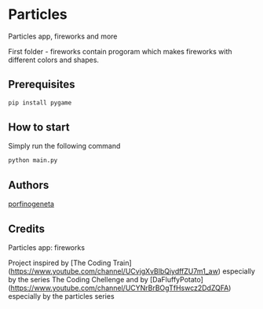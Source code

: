 # Particles
Particles app, fireworks and more

First folder - fireworks contain progoram which makes fireworks with different colors and shapes.

## Prerequisites

```bash
pip install pygame
```
## How to start

Simply run the following command

```bash
python main.py
```
## Authors

[porfinogeneta](https://github.com/porfinogeneta)


## Credits

Particles app: fireworks 

Project inspired by [The Coding Train] (https://www.youtube.com/channel/UCvjgXvBlbQiydffZU7m1_aw) especially by the series The Coding Chellenge
and by [DaFluffyPotato] (https://www.youtube.com/channel/UCYNrBrBOgTfHswcz2DdZQFA) especially by the particles series
